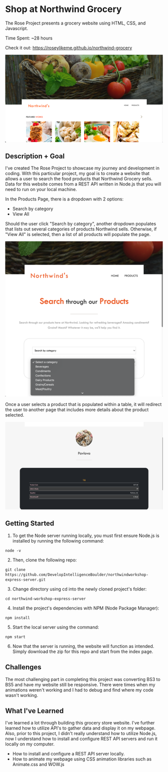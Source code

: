# Shop at Northwind Grocery

The Rose Project presents a grocery website using HTML, CSS, and Javascript.

Time Spent: ~28 hours 

Check it out: https://roseylikeme.github.io/northwind-grocery

<p>
<img src="ss.png" alt="Home Page" width="738">
</p>

## Description + Goal

I've created The Rose Project to showcase my journey and development in coding. With this particular project, my goal is to create a website that allows a user to search the food products that Northwind Grocery sells. Data for this website comes from a REST API written in Node.js that you will need to run on your local machine. 

In the Products Page, there is a dropdown with 2 options:
- Search by category
- View All

Should the user click "Search by category", another dropdown populates that lists out several categories of products Northwind sells. Otherwise, if "View All" is selected, then a list of all products will populate the page.
<p>
<img src="ss2.png" alt="Products Page" width="738">
</p>

Once a user selects a product that is populated within a table, it will redirect the user to another page that includes more details about the product selected.
<p>
<img src="ss3.png" alt="Product Details Page" width="738">
</p>

## Getting Started
1. To get the Node server running locally, you must first ensure Node.js is installed by running the following command:
```
node -v
```

2. Then, clone the following repo:
```
git clone https://github.com/DevelopIntelligenceBoulder/northwindworkshop-express-server.git
```

3. Change directory using cd into the newly cloned project's folder:
```
cd northwind-workshop-express-server
```

4. Install the project's dependencies with NPM (Node Package Manager):
```
npm install
```

5. Start the local server using the command:
```
npm start
```
6. Now that the server is running, the website will function as intended. Simply download the zip for this repo and start from the index page.

## Challenges

The most challenging part in completing this project was converting BS3 to BS5 and have my website still be responsive. There were times when my animations weren't working and I had to debug and find where my code wasn't working. 

## What I've Learned

I've learned a lot through building this grocery store website. I've further learned how to utilize API's to gather data and display it on my webpage. Also, prior to this project, I didn't really understand how to utilize Node.js, now I understand how to install and configure REST API servers and run it locally on my computer.

- How to install and configure a REST API server locally.
- How to animate my webpage using CSS animation libraries such as Animate.css and WOW.js
